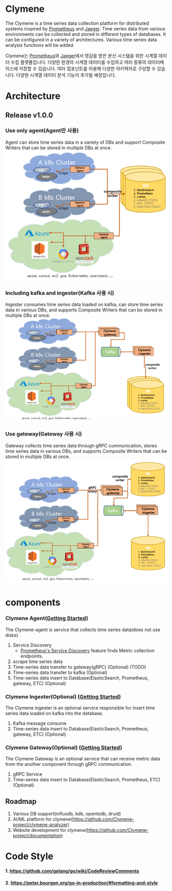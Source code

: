 # Clymene

The Clymene is a time series data collection platform for distributed systems inspired by [Prometheus](https://prometheus.io)
and [Jaeger](https://www.jaegertracing.io). Time series data from various environments can be collected and stored in
different types of databases. It can be configured in a variety of architectures. Various time series data analysis functions will be added.

Clymene는 [Prometheus](https://prometheus.io)와 [Jaeger](https://www.jaegertracing.io)에서 영감을 받은 분산 시스템을 위한 시계열 데이터 수집 플랫폼입니다.
다양한 환경의 시계열 데이터를 수집하고 여러 종류의 데이터베이스에 저장할 수 있습니다. 여러 컴포넌트를 이용해 다양한 아키텍처로 구성할 수 있습니다. 다양한 시계열 데이터 분석 기능이 추가될 예정입니다. 

# Architecture

## Release v1.0.0

### Use only agent(Agent만 사용)  
Agent can store time series data in a variety of DBs and support Composite Writers that can be stored in multiple DBs at once.
![Release_1.0.0.png](docs/images/clymene_architecture_v1.0.0_composite.png)

### Including kafka and ingester(Kafka 사용 시)  
Ingester consumes time series data loaded on kafka, can store time series data in various DBs, and supports Composite Writers that can be stored in multiple DBs at once.
![Including_kafka_Release_1.0.0.png](docs/images/clymene_architecture_include_kafka_v1.0.0_composite.png)

### Use gateway(Gateway 사용 시)  
Gateway collects time series data through gRPC communication, stores time series data in various DBs, and supports Composite Writers that can be stored in multiple DBs at once.
![Release_1.1.0.png](docs/images/clymene_architecture_v1.1.0.png)

# components

### Clymene Agent([Getting Started](./docs/clymene-agent/README.md))

The Clymene-agent is service that collects time series data(does not use disks)

1. Service Discovery
   - [Prometheus's Service Discovery](https://docs.sysdig.com/en/docs/sysdig-monitor/integrations-for-sysdig-monitor/collect-prometheus-metrics/enable-prometheus-native-service-discovery/)
   feature finds Metric collection endpoints.
2. scrape time series data
3. Time-series data transfer to gateway(gRPC) (Optional) (TODO)
4. Time-series data transfer to kafka (Optional)
5. Time-series data insert to Database(ElasticSearch, Prometheus, gateway, ETC) (Optional)


### Clymene Ingester(Optional) ([Getting Started](./docs/clymene-ingester/README.md))  

The Clymene ingester is an optional service responsible for insert time series data loaded on kafka into the database.  
1. Kafka message consume  
2. Time-series data insert to Database(ElasticSearch, Prometheus, gateway, ETC) (Optional)  

### Clymene Gateway(Optional) ([Getting Started](./docs/clymene-gateway/README.md))  

The Clymene Gateway is an optional service that can receive metric data from the another component through gRPC communication.  
1. gRPC Service  
2. Time-series data insert to Database(ElasticSearch, Prometheus, ETC) (Optional)  

## Roadmap

1. Various DB support(influxdb, kdb, opentsdb, druid)
2. AI/ML platform for clymene(https://github.com/Clymene-project/clymene-analyzer)
3. Website development for clymene(https://github.com/Clymene-project/documentation)

# Code Style

#### 1. https://github.com/golang/go/wiki/CodeReviewComments

#### 2. https://peter.bourgon.org/go-in-production/#formatting-and-style    

